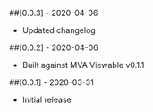 ##[0.0.3] - 2020-04-06
- Updated changelog

##[0.0.2] - 2020-04-06
- Built against MVA Viewable v0.1.1

##[0.0.1] - 2020-03-31
- Initial release